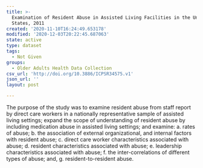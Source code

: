 ```yaml
---
title: >-
  Examination of Resident Abuse in Assisted Living Facilities in the United
  States, 2011
created: '2020-11-10T16:24:49.653178'
modified: '2020-12-03T20:22:45.687063'
state: active
type: dataset
tags:
  - Not Given
groups:
  - Older Adults Health Data Collection
csv_url: 'http://doi.org/10.3886/ICPSR34575.v1'
json_url: ''
layout: post

---
```

The purpose of the study was to examine resident abuse from staff report by direct care workers in a nationally representative sample of assisted living settings; expand the scope of understanding of resident abuse by including medication abuse in assisted living settings; and examine: a. rates of abuse; b. the association of external organizational, and internal factors with resident abuse; c. direct care worker characteristics associated with abuse; d. resident characteristics associated with abuse; e. leadership characteristics associated with abuse; f. the inter-correlations of different types of abuse; and, g. resident-to-resident abuse.
